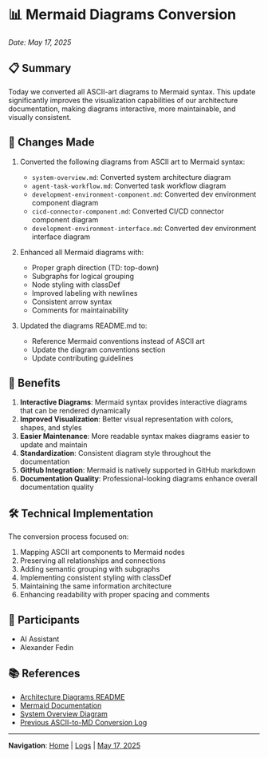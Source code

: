 # 📊 Mermaid Diagrams Conversion

*Date: May 17, 2025*

## 📋 Summary

Today we converted all ASCII-art diagrams to Mermaid syntax. This update significantly improves the visualization capabilities of our architecture documentation, making diagrams interactive, more maintainable, and visually consistent.

## 🔄 Changes Made

1. Converted the following diagrams from ASCII art to Mermaid syntax:
   - `system-overview.md`: Converted system architecture diagram
   - `agent-task-workflow.md`: Converted task workflow diagram
   - `development-environment-component.md`: Converted dev environment component diagram
   - `cicd-connector-component.md`: Converted CI/CD connector component diagram
   - `development-environment-interface.md`: Converted dev environment interface diagram

2. Enhanced all Mermaid diagrams with:
   - Proper graph direction (TD: top-down)
   - Subgraphs for logical grouping
   - Node styling with classDef
   - Improved labeling with newlines
   - Consistent arrow syntax
   - Comments for maintainability

3. Updated the diagrams README.md to:
   - Reference Mermaid conventions instead of ASCII art
   - Update the diagram conventions section
   - Update contributing guidelines

## 🎯 Benefits

1. **Interactive Diagrams**: Mermaid syntax provides interactive diagrams that can be rendered dynamically
2. **Improved Visualization**: Better visual representation with colors, shapes, and styles
3. **Easier Maintenance**: More readable syntax makes diagrams easier to update and maintain
4. **Standardization**: Consistent diagram style throughout the documentation
5. **GitHub Integration**: Mermaid is natively supported in GitHub markdown
6. **Documentation Quality**: Professional-looking diagrams enhance overall documentation quality

## 🛠️ Technical Implementation

The conversion process focused on:
1. Mapping ASCII art components to Mermaid nodes
2. Preserving all relationships and connections
3. Adding semantic grouping with subgraphs
4. Implementing consistent styling with classDef
5. Maintaining the same information architecture
6. Enhancing readability with proper spacing and comments

## 👥 Participants

- AI Assistant
- Alexander Fedin

## 📚 References

- [Architecture Diagrams README](../../architecture/diagrams/README.md)
- [Mermaid Documentation](https://mermaid-js.github.io/mermaid/#/)
- [System Overview Diagram](../../architecture/diagrams/system-overview.md)
- [Previous ASCII-to-MD Conversion Log](./system-diagrams-update.md)

---

<!-- 🧭 NAVIGATION -->
**Navigation**: [Home](../README.md) | [Logs](../README.md) | [May 17, 2025](./)